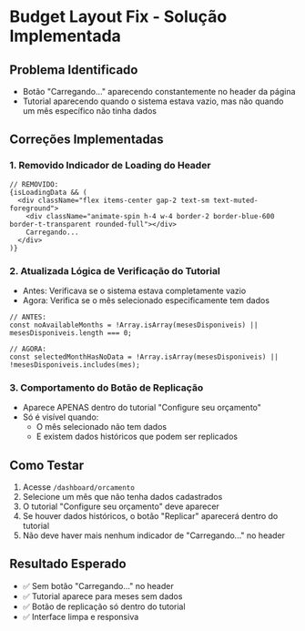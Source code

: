 # Budget Layout Fix - Solução Implementada

## Problema Identificado
- Botão "Carregando..." aparecendo constantemente no header da página
- Tutorial aparecendo quando o sistema estava vazio, mas não quando um mês específico não tinha dados

## Correções Implementadas

### 1. Removido Indicador de Loading do Header
```tsx
// REMOVIDO:
{isLoadingData && (
  <div className="flex items-center gap-2 text-sm text-muted-foreground">
    <div className="animate-spin h-4 w-4 border-2 border-blue-600 border-t-transparent rounded-full"></div>
    Carregando...
  </div>
)}
```

### 2. Atualizada Lógica de Verificação do Tutorial
- Antes: Verificava se o sistema estava completamente vazio
- Agora: Verifica se o mês selecionado especificamente tem dados

```tsx
// ANTES:
const noAvailableMonths = !Array.isArray(mesesDisponiveis) || mesesDisponiveis.length === 0;

// AGORA:
const selectedMonthHasNoData = !Array.isArray(mesesDisponiveis) || !mesesDisponiveis.includes(mes);
```

### 3. Comportamento do Botão de Replicação
- Aparece APENAS dentro do tutorial "Configure seu orçamento"
- Só é visível quando:
  - O mês selecionado não tem dados
  - E existem dados históricos que podem ser replicados

## Como Testar
1. Acesse `/dashboard/orcamento`
2. Selecione um mês que não tenha dados cadastrados
3. O tutorial "Configure seu orçamento" deve aparecer
4. Se houver dados históricos, o botão "Replicar" aparecerá dentro do tutorial
5. Não deve haver mais nenhum indicador de "Carregando..." no header

## Resultado Esperado
- ✅ Sem botão "Carregando..." no header
- ✅ Tutorial aparece para meses sem dados
- ✅ Botão de replicação só dentro do tutorial
- ✅ Interface limpa e responsiva
